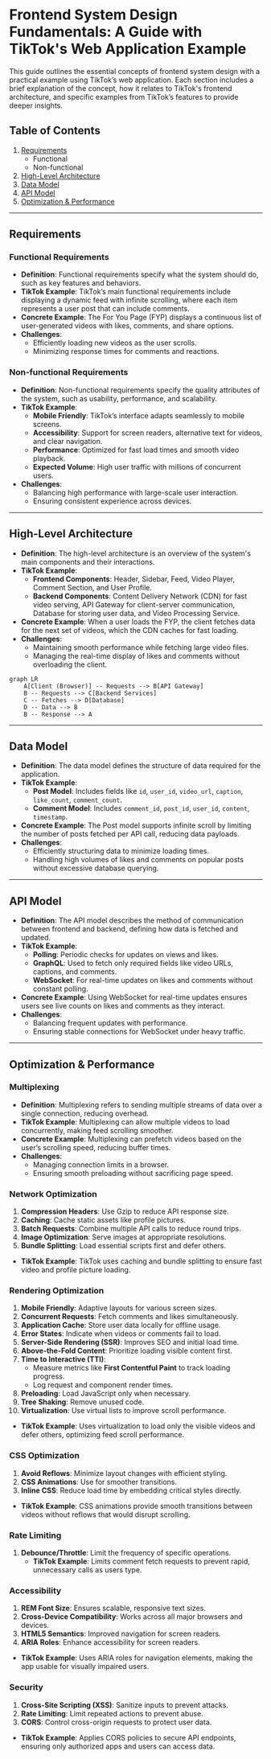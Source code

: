 # Frontend System Design Fundamentals: A Guide with TikTok's Web Application Example

This guide outlines the essential concepts of frontend system design with a practical example using TikTok’s web application. Each section includes a brief explanation of the concept, how it relates to TikTok's frontend architecture, and specific examples from TikTok’s features to provide deeper insights.

## Table of Contents
1. [Requirements](#requirements)
   - Functional
   - Non-functional
2. [High-Level Architecture](#high-level-architecture)
3. [Data Model](#data-model)
4. [API Model](#api-model)
5. [Optimization & Performance](#optimization-performance)

---

## Requirements

### Functional Requirements
- **Definition**: Functional requirements specify what the system should do, such as key features and behaviors.
- **TikTok Example**: TikTok’s main functional requirements include displaying a dynamic feed with infinite scrolling, where each item represents a user post that can include comments.
- **Concrete Example**: The For You Page (FYP) displays a continuous list of user-generated videos with likes, comments, and share options.
- **Challenges**:
  - Efficiently loading new videos as the user scrolls.
  - Minimizing response times for comments and reactions.

### Non-functional Requirements
- **Definition**: Non-functional requirements specify the quality attributes of the system, such as usability, performance, and scalability.
- **TikTok Example**:
  - **Mobile Friendly**: TikTok’s interface adapts seamlessly to mobile screens.
  - **Accessibility**: Support for screen readers, alternative text for videos, and clear navigation.
  - **Performance**: Optimized for fast load times and smooth video playback.
  - **Expected Volume**: High user traffic with millions of concurrent users.
- **Challenges**:
  - Balancing high performance with large-scale user interaction.
  - Ensuring consistent experience across devices.

---

## High-Level Architecture

- **Definition**: The high-level architecture is an overview of the system's main components and their interactions.
- **TikTok Example**:
  - **Frontend Components**: Header, Sidebar, Feed, Video Player, Comment Section, and User Profile.
  - **Backend Components**: Content Delivery Network (CDN) for fast video serving, API Gateway for client-server communication, Database for storing user data, and Video Processing Service.
- **Concrete Example**: When a user loads the FYP, the client fetches data for the next set of videos, which the CDN caches for fast loading.
- **Challenges**:
  - Maintaining smooth performance while fetching large video files.
  - Managing the real-time display of likes and comments without overloading the client.

```mermaid
graph LR
    A[Client (Browser)] -- Requests --> B[API Gateway]
    B -- Requests --> C[Backend Services]
    C -- Fetches --> D[Database]
    D -- Data --> B
    B -- Response --> A
```

---

## Data Model

- **Definition**: The data model defines the structure of data required for the application.
- **TikTok Example**:
  - **Post Model**: Includes fields like `id`, `user_id`, `video_url`, `caption`, `like_count`, `comment_count`.
  - **Comment Model**: Includes `comment_id`, `post_id`, `user_id`, `content`, `timestamp`.
- **Concrete Example**: The Post model supports infinite scroll by limiting the number of posts fetched per API call, reducing data payloads.
- **Challenges**:
  - Efficiently structuring data to minimize loading times.
  - Handling high volumes of likes and comments on popular posts without excessive database querying.

---

## API Model

- **Definition**: The API model describes the method of communication between frontend and backend, defining how data is fetched and updated.
- **TikTok Example**:
  - **Polling**: Periodic checks for updates on views and likes.
  - **GraphQL**: Used to fetch only required fields like video URLs, captions, and comments.
  - **WebSocket**: For real-time updates on likes and comments without constant polling.
- **Concrete Example**: Using WebSocket for real-time updates ensures users see live counts on likes and comments as they interact.
- **Challenges**:
  - Balancing frequent updates with performance.
  - Ensuring stable connections for WebSocket under heavy traffic.

---

## Optimization & Performance

### Multiplexing

- **Definition**: Multiplexing refers to sending multiple streams of data over a single connection, reducing overhead.
- **TikTok Example**: Multiplexing can allow multiple videos to load concurrently, making feed scrolling smoother.
- **Concrete Example**: Multiplexing can prefetch videos based on the user’s scrolling speed, reducing buffer times.
- **Challenges**:
  - Managing connection limits in a browser.
  - Ensuring smooth preloading without sacrificing page speed.

### Network Optimization
1. **Compression Headers**: Use Gzip to reduce API response size.
2. **Caching**: Cache static assets like profile pictures.
3. **Batch Requests**: Combine multiple API calls to reduce round trips.
4. **Image Optimization**: Serve images at appropriate resolutions.
5. **Bundle Splitting**: Load essential scripts first and defer others.
- **TikTok Example**: TikTok uses caching and bundle splitting to ensure fast video and profile picture loading.

### Rendering Optimization
1. **Mobile Friendly**: Adaptive layouts for various screen sizes.
2. **Concurrent Requests**: Fetch comments and likes simultaneously.
3. **Application Cache**: Store user data locally for offline usage.
4. **Error States**: Indicate when videos or comments fail to load.
5. **Server-Side Rendering (SSR)**: Improves SEO and initial load time.
6. **Above-the-Fold Content**: Prioritize loading visible content first.
7. **Time to Interactive (TTI)**:
   - Measure metrics like **First Contentful Paint** to track loading progress.
   - Log request and component render times.
8. **Preloading**: Load JavaScript only when necessary.
9. **Tree Shaking**: Remove unused code.
10. **Virtualization**: Use virtual lists to improve scroll performance.
- **TikTok Example**: Uses virtualization to load only the visible videos and defer others, optimizing feed scroll performance.

### CSS Optimization
1. **Avoid Reflows**: Minimize layout changes with efficient styling.
2. **CSS Animations**: Use for smoother transitions.
3. **Inline CSS**: Reduce load time by embedding critical styles directly.
- **TikTok Example**: CSS animations provide smooth transitions between videos without reflows that would disrupt scrolling.

### Rate Limiting
1. **Debounce/Throttle**: Limit the frequency of specific operations.
   - **TikTok Example**: Limits comment fetch requests to prevent rapid, unnecessary calls as users type.
  
### Accessibility
1. **REM Font Size**: Ensures scalable, responsive text sizes.
2. **Cross-Device Compatibility**: Works across all major browsers and devices.
3. **HTML5 Semantics**: Improved navigation for screen readers.
4. **ARIA Roles**: Enhance accessibility for screen readers.
- **TikTok Example**: Uses ARIA roles for navigation elements, making the app usable for visually impaired users.

### Security
1. **Cross-Site Scripting (XSS)**: Sanitize inputs to prevent attacks.
2. **Rate Limiting**: Limit repeated actions to prevent abuse.
3. **CORS**: Control cross-origin requests to protect user data.
- **TikTok Example**: Applies CORS policies to secure API endpoints, ensuring only authorized apps and users can access data.
